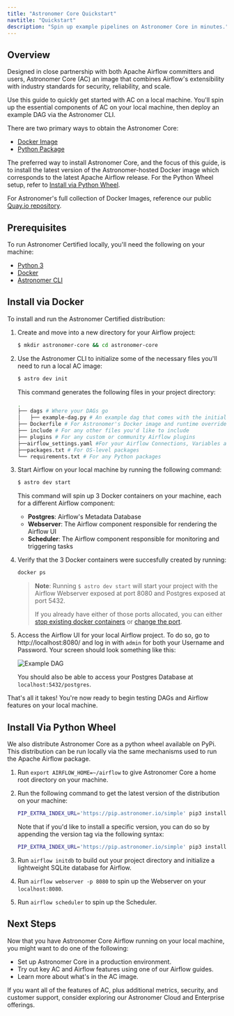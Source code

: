 ```yaml
---
title: "Astronomer Core Quickstart"
navtitle: "Quickstart"
description: "Spin up example pipelines on Astronomer Core in minutes."
---
```


## Overview

Designed in close partnership with both Apache Airflow committers and users, Astronomer Core (AC) an image that combines Airflow's extensibility with industry standards for security, reliability, and scale.

Use this guide to quickly get started with AC on a local machine. You'll spin up the essential components of AC on your local machine, then deploy an example DAG via the Astronomer CLI.

There are two primary ways to obtain the Astronomer Core:

- [Docker Image](https://quay.io/repository/astronomer/ap-airflow?tab=tags)
- [Python Package](https://pip.astronomer.io/simple/apache-airflow/)

The preferred way to install Astronomer Core, and the focus of this guide, is to install the latest version of the Astronomer-hosted Docker image which corresponds to the latest Apache Airflow release. For the Python Wheel setup, refer to [Install via Python Wheel]().

For Astronomer's full collection of Docker Images, reference our public [Quay.io repository](https://quay.io/repository/astronomer/ap-airflow?tab=tags).

## Prerequisites

To run Astronomer Certified locally, you'll need the following on your machine:

- [Python 3](https://www.python.org/downloads/)
- [Docker](https://www.docker.com/products/docker-desktop)
- [Astronomer CLI](https://www.astronomer.io/docs/enterprise/v0.23/get-started/quickstart)

## Install via Docker

To install and run the Astronomer Certified distribution:

1. Create and move into a new directory for your Airflow project:

    ```sh
    $ mkdir astronomer-core && cd astronomer-core
    ```

2. Use the Astronomer CLI to initialize some of the necessary files you'll need to run a local AC image:

    ```sh
    $ astro dev init
    ```

    This command generates the following files in your project directory:

    ```sh
    .
    ├── dags # Where your DAGs go
    │   ├── example-dag.py # An example dag that comes with the initialized project
    ├── Dockerfile # For Astronomer's Docker image and runtime overrides
    ├── include # For any other files you'd like to include
    ├── plugins # For any custom or community Airflow plugins
    ├──airflow_settings.yaml #For your Airflow Connections, Variables and Pools (local only)
    ├──packages.txt # For OS-level packages
    └── requirements.txt # For any Python packages
    ```          

3. Start Airflow on your local machine by running the following command:

   ```sh
   $ astro dev start
   ```

   This command will spin up 3 Docker containers on your machine, each for a different Airflow component:

   * **Postgres**: Airflow's Metadata Database
   * **Webserver**: The Airflow component responsible for rendering the Airflow UI
   * **Scheduler**: The Airflow component responsible for monitoring and triggering tasks

4. Verify that the 3 Docker containers were succesfully created by running:

    ```sh
    docker ps
    ```

    > **Note**: Running `$ astro dev start` will start your project with the Airflow Webserver exposed at port 8080 and Postgres exposed at port 5432.
    >
    > If you already have either of those ports allocated, you can either [stop existing docker containers](https://forum.astronomer.io/t/docker-error-in-cli-bind-for-0-0-0-0-5432-failed-port-is-already-allocated/151) or [change the port](https://forum.astronomer.io/t/i-already-have-the-ports-that-the-cli-is-trying-to-use-8080-5432-occupied-can-i-change-the-ports-when-starting-a-project/48).

5. Access the Airflow UI for your local Airflow project. To do so, go to http://localhost:8080/ and log in with `admin` for both your Username and Password. Your screen should look something like this:

    ![Example DAG](https://assets2.astronomer.io/main/docs/getting-started/sample_dag.png)

    You should also be able to access your Postgres Database at `localhost:5432/postgres`.

That's all it takes! You're now ready to begin testing DAGs and Airflow features on your local machine.

## Install Via Python Wheel

We also distribute Astronomer Core as a python wheel available on PyPi. This distribution can be run locally via the same mechanisms used to run the Apache Airflow package.

1. Run `export AIRFLOW_HOME=~/airflow` to give Astronomer Core a home root directory on your machine.
2. Run the following command to get the latest version of the distribution on your machine:

    ```sh
    PIP_EXTRA_INDEX_URL='https://pip.astronomer.io/simple' pip3 install -U 'astronomer-certified==1.10.10.*'
    ```

    Note that if you'd like to install a specific version, you can do so by appending the version tag via the following syntax:

    ```sh
    PIP_EXTRA_INDEX_URL='https://pip.astronomer.io/simple' pip3 install -U 'astronomer-certified==1.10.10-1'
    ```

3. Run `airflow initdb` to build out your project directory and initialize a lightweight SQLite database for Airflow.
4. Run `airflow webserver -p 8080` to spin up the Webserver on your `localhost:8080`.
5. Run `airflow scheduler` to spin up the Scheduler.

## Next Steps

Now that you have Astronomer Core Airflow running on your local machine, you might want to do one of the following:

* Set up Astronomer Core in a production environment.
* Try out key AC and Airflow features using one of our Airflow guides.
* Learn more about what's in the AC image.

If you want all of the features of AC, plus additional metrics, security, and customer support, consider exploring our Astronomer Cloud and Enterprise offerings.
